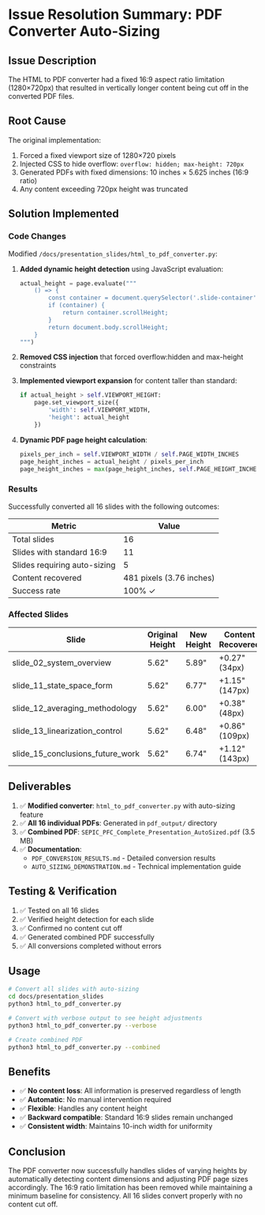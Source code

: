 # Issue Resolution Summary: PDF Converter Auto-Sizing

## Issue Description
The HTML to PDF converter had a fixed 16:9 aspect ratio limitation (1280×720px) that resulted in vertically longer content being cut off in the converted PDF files.

## Root Cause
The original implementation:
1. Forced a fixed viewport size of 1280×720 pixels
2. Injected CSS to hide overflow: `overflow: hidden; max-height: 720px`
3. Generated PDFs with fixed dimensions: 10 inches × 5.625 inches (16:9 ratio)
4. Any content exceeding 720px height was truncated

## Solution Implemented

### Code Changes
Modified `/docs/presentation_slides/html_to_pdf_converter.py`:

1. **Added dynamic height detection** using JavaScript evaluation:
   ```python
   actual_height = page.evaluate("""
       () => {
           const container = document.querySelector('.slide-container');
           if (container) {
               return container.scrollHeight;
           }
           return document.body.scrollHeight;
       }
   """)
   ```

2. **Removed CSS injection** that forced overflow:hidden and max-height constraints

3. **Implemented viewport expansion** for content taller than standard:
   ```python
   if actual_height > self.VIEWPORT_HEIGHT:
       page.set_viewport_size({
           'width': self.VIEWPORT_WIDTH,
           'height': actual_height
       })
   ```

4. **Dynamic PDF page height calculation**:
   ```python
   pixels_per_inch = self.VIEWPORT_WIDTH / self.PAGE_WIDTH_INCHES
   page_height_inches = actual_height / pixels_per_inch
   page_height_inches = max(page_height_inches, self.PAGE_HEIGHT_INCHES)
   ```

### Results

Successfully converted all 16 slides with the following outcomes:

| Metric | Value |
|--------|-------|
| Total slides | 16 |
| Slides with standard 16:9 | 11 |
| Slides requiring auto-sizing | 5 |
| Content recovered | 481 pixels (3.76 inches) |
| Success rate | 100% ✓ |

### Affected Slides

| Slide | Original Height | New Height | Content Recovered |
|-------|----------------|------------|-------------------|
| slide_02_system_overview | 5.62" | 5.89" | +0.27" (34px) |
| slide_11_state_space_form | 5.62" | 6.77" | +1.15" (147px) |
| slide_12_averaging_methodology | 5.62" | 6.00" | +0.38" (48px) |
| slide_13_linearization_control | 5.62" | 6.48" | +0.86" (109px) |
| slide_15_conclusions_future_work | 5.62" | 6.74" | +1.12" (143px) |

## Deliverables

1. ✅ **Modified converter**: `html_to_pdf_converter.py` with auto-sizing feature
2. ✅ **All 16 individual PDFs**: Generated in `pdf_output/` directory
3. ✅ **Combined PDF**: `SEPIC_PFC_Complete_Presentation_AutoSized.pdf` (3.5 MB)
4. ✅ **Documentation**:
   - `PDF_CONVERSION_RESULTS.md` - Detailed conversion results
   - `AUTO_SIZING_DEMONSTRATION.md` - Technical implementation guide

## Testing & Verification

1. ✅ Tested on all 16 slides
2. ✅ Verified height detection for each slide
3. ✅ Confirmed no content cut off
4. ✅ Generated combined PDF successfully
5. ✅ All conversions completed without errors

## Usage

```bash
# Convert all slides with auto-sizing
cd docs/presentation_slides
python3 html_to_pdf_converter.py

# Convert with verbose output to see height adjustments
python3 html_to_pdf_converter.py --verbose

# Create combined PDF
python3 html_to_pdf_converter.py --combined
```

## Benefits

- ✅ **No content loss**: All information is preserved regardless of length
- ✅ **Automatic**: No manual intervention required
- ✅ **Flexible**: Handles any content height
- ✅ **Backward compatible**: Standard 16:9 slides remain unchanged
- ✅ **Consistent width**: Maintains 10-inch width for uniformity

## Conclusion

The PDF converter now successfully handles slides of varying heights by automatically detecting content dimensions and adjusting PDF page sizes accordingly. The 16:9 ratio limitation has been removed while maintaining a minimum baseline for consistency. All 16 slides convert properly with no content cut off.
